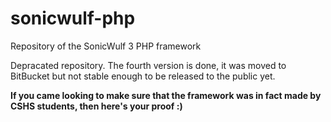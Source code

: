 # sonicwulf-php
Repository of the SonicWulf 3 PHP framework

Depracated repository. The fourth version is done, it was moved to BitBucket but not stable enough to be released to the public yet.

**If you came looking to make sure that the framework was in fact made by CSHS students, then here's your proof :)**
